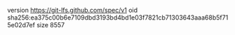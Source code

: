version https://git-lfs.github.com/spec/v1
oid sha256:ea375c00b6e7109dbd3193bd4bd1e03f7821cb71303643aaa68b5f715e02d7ef
size 8557
